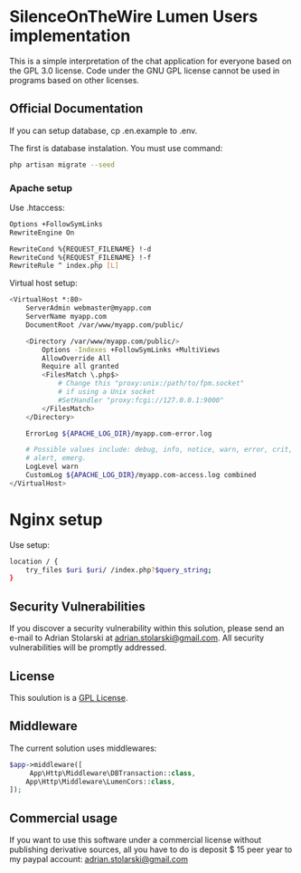 # SilenceOnTheWire Lumen Users implementation

This is a simple interpretation of the chat application for everyone based on the GPL 3.0 license. Code under the GNU GPL license cannot be used in programs based on other licenses.

## Official Documentation

If you can setup database, cp .en.example to .env.

The first is database instalation. You must use command:

```bash
php artisan migrate --seed
```

### Apache setup

Use .htaccess:
```bash
Options +FollowSymLinks
RewriteEngine On

RewriteCond %{REQUEST_FILENAME} !-d
RewriteCond %{REQUEST_FILENAME} !-f
RewriteRule ^ index.php [L]
```

Virtual host setup:

```bash
<VirtualHost *:80>
    ServerAdmin webmaster@myapp.com
    ServerName myapp.com
    DocumentRoot /var/www/myapp.com/public/

    <Directory /var/www/myapp.com/public/>
        Options -Indexes +FollowSymLinks +MultiViews
        AllowOverride All
        Require all granted
        <FilesMatch \.php$>
            # Change this "proxy:unix:/path/to/fpm.socket"
            # if using a Unix socket
            #SetHandler "proxy:fcgi://127.0.0.1:9000"
        </FilesMatch>
    </Directory>

    ErrorLog ${APACHE_LOG_DIR}/myapp.com-error.log

    # Possible values include: debug, info, notice, warn, error, crit,
    # alert, emerg.
    LogLevel warn
    CustomLog ${APACHE_LOG_DIR}/myapp.com-access.log combined
</VirtualHost>
```

# Nginx setup

Use setup:

```bash
location / {
    try_files $uri $uri/ /index.php?$query_string;
}
```

## Security Vulnerabilities

If you discover a security vulnerability within this solution, please send an e-mail to Adrian Stolarski at adrian.stolarski@gmail.com. All security vulnerabilities will be promptly addressed.

## License

This soulution is a [GPL License](https://en.wikipedia.org/wiki/GNU_General_Public_License).

## Middleware

The current solution uses middlewares:

```php
$app->middleware([
     App\Http\Middleware\DBTransaction::class,
    App\Http\Middleware\LumenCors::class,
]);
```

## Commercial usage

If you want to use this software under a commercial license without publishing derivative sources, all you have to do is deposit $ 15 peer year to my paypal account: adrian.stolarski@gmail.com

